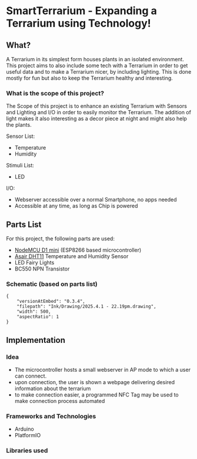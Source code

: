 # SmartTerrarium - Expanding a Terrarium using Technology!

## What?
A Terrarium in its simplest form houses plants in an isolated environment. This project aims to also include some tech with a Terrarium in order to get useful data and to make a Terrarium nicer, by including lighting.
This is done mostly for fun but also to keep the Terrarium healthy and interesting.
### What is the scope of this project?
The Scope of this project is to enhance an existing Terrarium with Sensors and Lighting and I/O in order to easily monitor the Terrarium.
The addition of light makes it also interesting as a decor piece at night and might also help the plants.

Sensor List:
- Temperature
- Humidity

Stimuli List:
- LED

I/O:
- Webserver accessible over a normal Smartphone, no apps needed
- Accessible at any time, as long as Chip is powered

## Parts List
For this project, the following parts are used:
- [NodeMCU D1 mini](https://www.az-delivery.de/products/d1-mini?_pos=2&_psq=nodemc&_ss=e&_v=1.0) (ESP8266 based microcontroller)
- [Asair DHT11](https://www.az-delivery.de/products/5-x-dht11-temperatursensor?_pos=2&_psq=dht11&_ss=e&_v=1.0) Temperature and Humidity Sensor
- LED Fairy Lights
- BC550 NPN Transistor
### Schematic (based on parts list)

```handdrawn-ink
{
	"versionAtEmbed": "0.3.4",
	"filepath": "Ink/Drawing/2025.4.1 - 22.19pm.drawing",
	"width": 500,
	"aspectRatio": 1
}
```
## Implementation
### Idea
- The microcontroller hosts a small webserver in AP mode to which a user can connect.
- upon connection, the user is shown a webpage delivering desired information about the terrarium
- to make connection easier, a programmed NFC Tag may be used to make connection process automated 
### Frameworks and Technologies
- Arduino
- PlatformIO
### Libraries used

